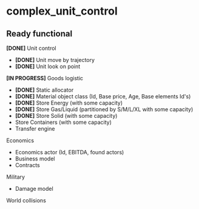 # complex_unit_control

## Ready functional
**[DONE]** Unit control
* **[DONE]** Unit move by trajectory
* **[DONE]** Unit look on point

**[IN PROGRESS]** Goods logistic
* **[DONE]** Static allocator
* **[DONE]** Material object class (Id, Base price, Age, Base elements Id's)
* **[DONE]** Store Energy (with some capacity)
* **[DONE]** Store Gas/Liquid (partitioned by S/M/L/XL with some capacity)
* **[DONE]** Store Solid (with some capacity)
* Store Containers (with some capacity)
* Transfer engine

Economics
* Economics actor (Id, EBITDA, found actors)
* Business model
* Contracts

Military
* Damage model

World collisions